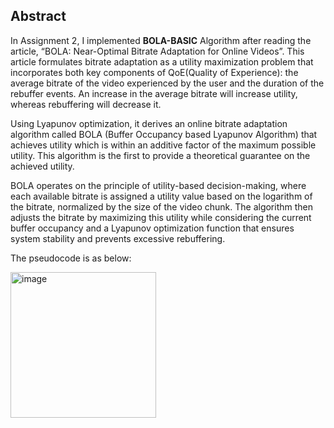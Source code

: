 
## Abstract
In Assignment 2, I implemented **BOLA-BASIC** Algorithm after reading the article, “BOLA: Near-Optimal Bitrate Adaptation for Online Videos”. This article formulates bitrate adaptation as a utility maximization problem that incorporates both key components of QoE(Quality of Experience): the average bitrate of the video experienced by the user and the duration of the rebuffer events. An increase in the average bitrate will increase utility, whereas rebuffering will decrease it. 


Using Lyapunov optimization, it derives an online bitrate adaptation algorithm called BOLA (Buffer Occupancy based Lyapunov Algorithm) that achieves utility which is within an additive factor of the maximum possible utility. This algorithm is the first to provide a theoretical guarantee on the achieved utility. 


BOLA operates on the principle of utility-based decision-making, where each available bitrate is assigned a utility value based on the logarithm of the bitrate, normalized by the size of the video chunk. The algorithm then adjusts the bitrate by maximizing this utility while considering the current buffer occupancy and a Lyapunov optimization function that ensures system stability and prevents excessive rebuffering.

The pseudocode is as below:


<img width="233" alt="image" src="https://github.com/Yifu-Tian/ECE4016/assets/102942951/3d9838bc-b001-4ba4-89c7-51c28f3548f4">
